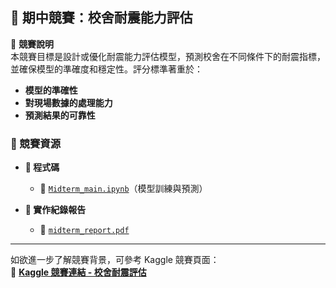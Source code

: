 ## 📌 期中競賽：校舍耐震能力評估  

📢 **競賽說明**  
本競賽目標是設計或優化耐震能力評估模型，預測校舍在不同條件下的耐震指標，並確保模型的準確度和穩定性。評分標準著重於：
- **模型的準確性**
- **對現場數據的處理能力**
- **預測結果的可靠性**


### 📂 競賽資源  

- **📜 程式碼**
  - 🔗 [`Midterm_main.ipynb`](https://github.com/WuRobber/CVMaterial/blob/main/ML%26DL/Kaggle/MidtermCompetition/Main.ipynb)（模型訓練與預測）  

- **📄 實作紀錄報告**
  - 📑 [`midterm_report.pdf`](https://github.com/WuRobber/CVMaterial/blob/main/ML%26DL/Kaggle/MidtermCompetition/midterm_report.pdf)  

---
如欲進一步了解競賽背景，可參考 Kaggle 競賽頁面：  
🔗 **[Kaggle 競賽連結 - 校舍耐震評估](https://www.kaggle.com/competitions/2023-introduction-to-mldl-midterm-competetion/leaderboard)**  
